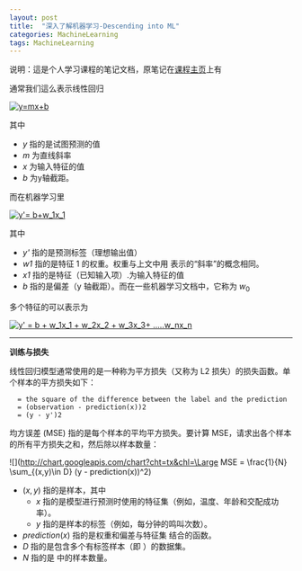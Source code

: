 ```yaml
---
layout: post
title:  "深入了解机器学习-Descending into ML"
categories: MachineLearning
tags: MachineLearning
---
```


说明：這是个人学习课程的笔记文档，原笔记在[课程主页](https://developers.google.com/machine-learning/crash-course/)上有



通常我们這么表示线性回归
	
<a href="https://www.codecogs.com/eqnedit.php?latex=\inline&space;y=mx&plus;b" target="_blank"><img src="https://latex.codecogs.com/gif.latex?\inline&space;y=mx&plus;b" title="y=mx+b" /></a>

其中

- *y* 指的是试图预测的值
- *m* 为直线斜率
- *x* 为输入特征的值
- *b* 为y轴截距。

而在机器学习里

<a href="https://www.codecogs.com/eqnedit.php?latex=\inline&space;y'=&space;b&plus;w_1x_1" target="_blank"><img src="https://latex.codecogs.com/gif.latex?\inline&space;y'=&space;b&plus;w_1x_1" title="y'= b+w_1x_1" /></a>

其中

- *y'* 指的是预测标签（理想输出值）
- *w1* 指的是特征 1 的权重。权重与上文中用  表示的“斜率”的概念相同。
- *x1* 指的是特征（已知输入项）.为输入特征的值
- *b* 指的是偏差（y 轴截距）。而在一些机器学习文档中，它称为 $w_0$

多个特征的可以表示为

<a href="https://www.codecogs.com/eqnedit.php?latex=\inline&space;y'&space;=&space;b&space;&plus;&space;w_1x_1&space;&plus;&space;w_2x_2&space;&plus;&space;w_3x_3&plus;&space;.....w_nx_n" target="_blank"><img src="https://latex.codecogs.com/gif.latex?\inline&space;y'&space;=&space;b&space;&plus;&space;w_1x_1&space;&plus;&space;w_2x_2&space;&plus;&space;w_3x_3&plus;&space;.....w_nx_n" title="y' = b + w_1x_1 + w_2x_2 + w_3x_3+ .....w_nx_n" /></a>

-----------------------------

**训练与损失**

线性回归模型通常使用的是一种称为平方损失（又称为 L2 损失）的损失函数。单个样本的平方损失如下：

	  = the square of the difference between the label and the prediction
	  = (observation - prediction(x))2
	  = (y - y')2

均方误差 (MSE) 指的是每个样本的平均平方损失。要计算 MSE，请求出各个样本的所有平方损失之和，然后除以样本数量：

![](http://chart.googleapis.com/chart?cht=tx&chl=\Large MSE = \frac{1}{N} \sum_{(x,y)\in D} (y - prediction(x))^2)

 - $(x, y)$ 指的是样本，其中
 	- $x$ 指的是模型进行预测时使用的特征集（例如，温度、年龄和交配成功率）。
 	- $y$ 指的是样本的标签（例如，每分钟的鸣叫次数）。
 - $prediction(x)$ 指的是权重和偏差与特征集  结合的函数。
 - $D$ 指的是包含多个有标签样本（即 ）的数据集。
 - $N$ 指的是  中的样本数量。
